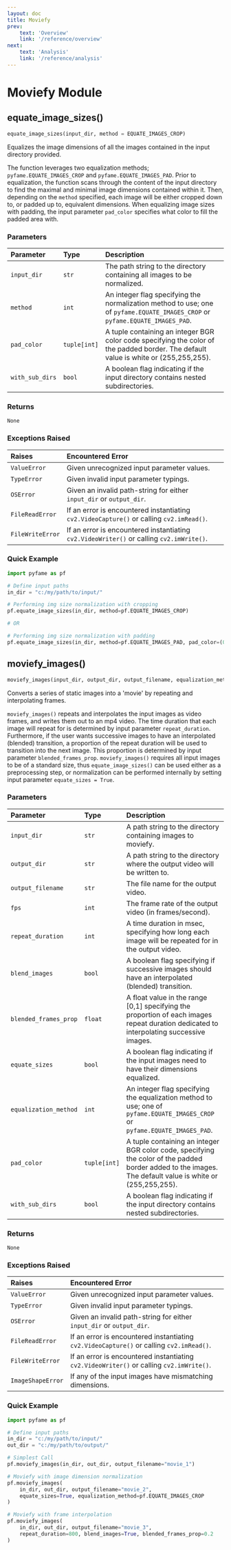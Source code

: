 ```yaml
---
layout: doc
title: Moviefy
prev: 
    text: 'Overview'
    link: '/reference/overview'
next: 
    text: 'Analysis'
    link: '/reference/analysis'
---
```

# Moviefy Module

## equate_image_sizes()

```Python
equate_image_sizes(input_dir, method = EQUATE_IMAGES_CROP)
```
Equalizes the image dimensions of all the images contained in the input directory provided.

The function leverages two equalization methods; `pyfame.EQUATE_IMAGES_CROP` and `pyfame.EQUATE_IMAGES_PAD`. Prior to equalization, the function scans through the content of the input directory to find the maximal and minimal image dimensions contained within it. Then, depending on the `method` specified, each image will be either cropped down to, or padded up to, equivalent dimensions. When equalizing image sizes with padding, the input parameter `pad_color` specifies what color to fill the padded area with. 

### Parameters

| Parameter                  | Type           | Description                                               |
| :------------------------- | :------------- | :-------------------------------------------------------- |
| `input_dir` | `str` | The path string to the directory containing all images to be normalized. |
| `method` | `int` | An integer flag specifying the normalization method to use; one of `pyfame.EQUATE_IMAGES_CROP` or `pyfame.EQUATE_IMAGES_PAD`. |
| `pad_color` | `tuple[int]` | A tuple containing an integer BGR color code specifying the color of the padded border. The default value is white or (255,255,255). |
| `with_sub_dirs` |  `bool` | A boolean flag indicating if the input directory contains nested subdirectories. |

### Returns

`None`

### Exceptions Raised

| Raises | Encountered Error |
| :----- | :---- |
| `ValueError` | Given unrecognized input parameter values. |
| `TypeError` | Given invalid input parameter typings. |
| `OSError` | Given an invalid path-string for either `input_dir` or `output_dir`. |
| `FileReadError` | If an error is encountered instantiating `cv2.VideoCapture()` or calling `cv2.imRead()`. |
| `FileWriteError` | If an error is encountered instantiating `cv2.VideoWriter()` or calling `cv2.imWrite()`. |

### Quick Example

```Python
import pyfame as pf

# Define input paths
in_dir = "c:/my/path/to/input/"

# Performing img size normalization with cropping
pf.equate_image_sizes(in_dir, method=pf.EQUATE_IMAGES_CROP)

# OR

# Performing img size normalization with padding
pf.equate_image_sizes(in_dir, method=pf.EQUATE_IMAGES_PAD, pad_color=(0,0,0))
```

## moviefy_images()

```Python
moviefy_images(input_dir, output_dir, output_filename, equalization_method = EQUATE_IMAGES_CROP)
```
Converts a series of static images into a 'movie' by repeating and interpolating frames.

`moviefy_images()` repeats and interpolates the input images as video frames, and writes them out to an mp4 video. The time duration that each image will repeat for is determined by input parameter `repeat_duration`. Furthermore, if the user wants successive images to have an interpolated (blended) transition, a proportion of the repeat duration will be used to transition into the next image. This proportion is determined by input parameter `blended_frames_prop`. `moviefy_images()` requires all input images to be of a standard size, thus `equate_image_sizes()` can be used either as a preprocessing step, or normalization can be performed internally by setting input parameter `equate_sizes = True`.

### Parameters

| Parameter                  | Type           | Description                                               |
| :------------------------- | :------------- | :-------------------------------------------------------- |
| `input_dir` | `str` | A path string to the directory containing images to moviefy. |
| `output_dir` | `str` | A path string to the directory where the output video will be written to. |
| `output_filename` | `str` | The file name for the output video. |
| `fps` | `int` | The frame rate of the output video (in frames/second). | 
| `repeat_duration` | `int` | A time duration in msec, specifying how long each image will be repeated for in the output video. |
| `blend_images` | `bool` | A boolean flag specifying if successive images should have an interpolated (blended) transition. |
| `blended_frames_prop` | `float` | A float value in the range [0,1] specifying the proportion of each images repeat duration dedicated to interpolating successive images. |
| `equate_sizes` | `bool` | A boolean flag indicating if the input images need to have their dimensions equalized. |
| `equalization_method` | `int` | An integer flag specifying the equalization method to use; one of `pyfame.EQUATE_IMAGES_CROP` or `pyfame.EQUATE_IMAGES_PAD`. |
| `pad_color` | `tuple[int]` | A tuple containing an integer BGR color code, specifying the color of the padded border added to the images. The default value is white or (255,255,255). |
| `with_sub_dirs` |  `bool` | A boolean flag indicating if the input directory contains nested subdirectories. |

### Returns

`None`

### Exceptions Raised

| Raises | Encountered Error |
| :----- | :---- |
| `ValueError` | Given unrecognized input parameter values. |
| `TypeError` | Given invalid input parameter typings. |
| `OSError` | Given an invalid path-string for either `input_dir` or `output_dir`. |
| `FileReadError` | If an error is encountered instantiating `cv2.VideoCapture()` or calling `cv2.imRead()`. |
| `FileWriteError` | If an error is encountered instantiating `cv2.VideoWriter()` or calling `cv2.imWrite()`. |
| `ImageShapeError` | If any of the input images have mismatching dimensions. |

### Quick Example

```Python
import pyfame as pf

# Define input paths
in_dir = "c:/my/path/to/input/"
out_dir = "c:/my/path/to/output/"

# Simplest Call
pf.moviefy_images(in_dir, out_dir, output_filename="movie_1")

# Moviefy with image dimension normalization
pf.moviefy_images(
    in_dir, out_dir, output_filename="movie_2", 
    equate_sizes=True, equalization_method=pf.EQUATE_IMAGES_CROP
)

# Moviefy with frame interpolation
pf.moviefy_images(
    in_dir, out_dir, output_filename="movie_3",
    repeat_duration=800, blend_images=True, blended_frames_prop=0.2
)
```
